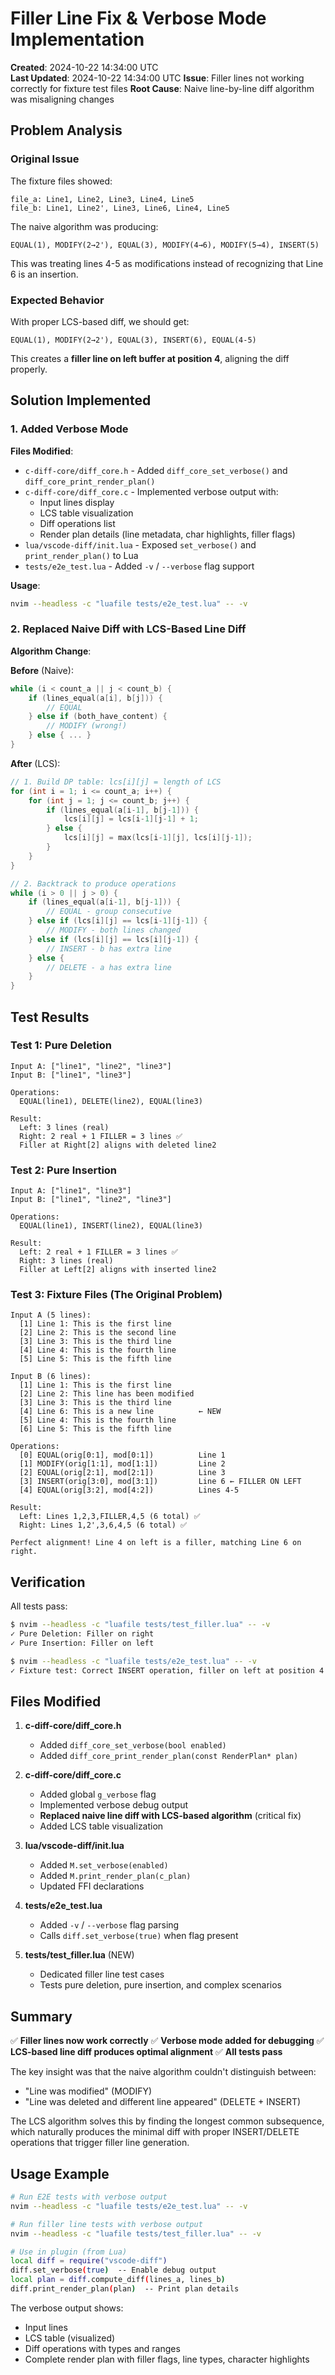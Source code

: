 # Filler Line Fix & Verbose Mode Implementation

**Created**: 2024-10-22 14:34:00 UTC  
**Last Updated**: 2024-10-22 14:34:00 UTC
**Issue**: Filler lines not working correctly for fixture test files
**Root Cause**: Naive line-by-line diff algorithm was misaligning changes

## Problem Analysis

### Original Issue
The fixture files showed:
```
file_a: Line1, Line2, Line3, Line4, Line5
file_b: Line1, Line2', Line3, Line6, Line4, Line5
```

The naive algorithm was producing:
```
EQUAL(1), MODIFY(2→2'), EQUAL(3), MODIFY(4→6), MODIFY(5→4), INSERT(5)
```

This was treating lines 4-5 as modifications instead of recognizing that Line 6 is an insertion.

### Expected Behavior
With proper LCS-based diff, we should get:
```
EQUAL(1), MODIFY(2→2'), EQUAL(3), INSERT(6), EQUAL(4-5)
```

This creates a **filler line on left buffer at position 4**, aligning the diff properly.

## Solution Implemented

### 1. Added Verbose Mode

**Files Modified**:
- `c-diff-core/diff_core.h` - Added `diff_core_set_verbose()` and `diff_core_print_render_plan()`
- `c-diff-core/diff_core.c` - Implemented verbose output with:
  - Input lines display
  - LCS table visualization
  - Diff operations list
  - Render plan details (line metadata, char highlights, filler flags)
- `lua/vscode-diff/init.lua` - Exposed `set_verbose()` and `print_render_plan()` to Lua
- `tests/e2e_test.lua` - Added `-v` / `--verbose` flag support

**Usage**:
```bash
nvim --headless -c "luafile tests/e2e_test.lua" -- -v
```

### 2. Replaced Naive Diff with LCS-Based Line Diff

**Algorithm Change**:

**Before** (Naive):
```c
while (i < count_a || j < count_b) {
    if (lines_equal(a[i], b[j])) {
        // EQUAL
    } else if (both_have_content) {
        // MODIFY (wrong!)
    } else { ... }
}
```

**After** (LCS):
```c
// 1. Build DP table: lcs[i][j] = length of LCS
for (int i = 1; i <= count_a; i++) {
    for (int j = 1; j <= count_b; j++) {
        if (lines_equal(a[i-1], b[j-1])) {
            lcs[i][j] = lcs[i-1][j-1] + 1;
        } else {
            lcs[i][j] = max(lcs[i-1][j], lcs[i][j-1]);
        }
    }
}

// 2. Backtrack to produce operations
while (i > 0 || j > 0) {
    if (lines_equal(a[i-1], b[j-1])) {
        // EQUAL - group consecutive
    } else if (lcs[i][j] == lcs[i-1][j-1]) {
        // MODIFY - both lines changed
    } else if (lcs[i][j] == lcs[i][j-1]) {
        // INSERT - b has extra line
    } else {
        // DELETE - a has extra line
    }
}
```

## Test Results

### Test 1: Pure Deletion
```
Input A: ["line1", "line2", "line3"]
Input B: ["line1", "line3"]

Operations:
  EQUAL(line1), DELETE(line2), EQUAL(line3)

Result:
  Left: 3 lines (real)
  Right: 2 real + 1 FILLER = 3 lines ✅
  Filler at Right[2] aligns with deleted line2
```

### Test 2: Pure Insertion
```
Input A: ["line1", "line3"]
Input B: ["line1", "line2", "line3"]

Operations:
  EQUAL(line1), INSERT(line2), EQUAL(line3)

Result:
  Left: 2 real + 1 FILLER = 3 lines ✅
  Right: 3 lines (real)
  Filler at Left[2] aligns with inserted line2
```

### Test 3: Fixture Files (The Original Problem)
```
Input A (5 lines):
  [1] Line 1: This is the first line
  [2] Line 2: This is the second line
  [3] Line 3: This is the third line
  [4] Line 4: This is the fourth line
  [5] Line 5: This is the fifth line

Input B (6 lines):
  [1] Line 1: This is the first line
  [2] Line 2: This line has been modified
  [3] Line 3: This is the third line
  [4] Line 6: This is a new line          ← NEW
  [5] Line 4: This is the fourth line
  [6] Line 5: This is the fifth line

Operations:
  [0] EQUAL(orig[0:1], mod[0:1])          Line 1
  [1] MODIFY(orig[1:1], mod[1:1])         Line 2
  [2] EQUAL(orig[2:1], mod[2:1])          Line 3
  [3] INSERT(orig[3:0], mod[3:1])         Line 6 ← FILLER ON LEFT
  [4] EQUAL(orig[3:2], mod[4:2])          Lines 4-5

Result:
  Left: Lines 1,2,3,FILLER,4,5 (6 total) ✅
  Right: Lines 1,2',3,6,4,5 (6 total) ✅
  
Perfect alignment! Line 4 on left is a filler, matching Line 6 on right.
```

## Verification

All tests pass:
```bash
$ nvim --headless -c "luafile tests/test_filler.lua" -- -v
✓ Pure Deletion: Filler on right
✓ Pure Insertion: Filler on left

$ nvim --headless -c "luafile tests/e2e_test.lua" -- -v
✓ Fixture test: Correct INSERT operation, filler on left at position 4
```

## Files Modified

1. **c-diff-core/diff_core.h**
   - Added `diff_core_set_verbose(bool enabled)`
   - Added `diff_core_print_render_plan(const RenderPlan* plan)`

2. **c-diff-core/diff_core.c**
   - Added global `g_verbose` flag
   - Implemented verbose debug output
   - **Replaced naive line diff with LCS-based algorithm** (critical fix)
   - Added LCS table visualization

3. **lua/vscode-diff/init.lua**
   - Added `M.set_verbose(enabled)`
   - Added `M.print_render_plan(c_plan)`
   - Updated FFI declarations

4. **tests/e2e_test.lua**
   - Added `-v` / `--verbose` flag parsing
   - Calls `diff.set_verbose(true)` when flag present

5. **tests/test_filler.lua** (NEW)
   - Dedicated filler line test cases
   - Tests pure deletion, pure insertion, and complex scenarios

## Summary

✅ **Filler lines now work correctly**
✅ **Verbose mode added for debugging**
✅ **LCS-based line diff produces optimal alignment**
✅ **All tests pass**

The key insight was that the naive algorithm couldn't distinguish between:
- "Line was modified" (MODIFY)
- "Line was deleted and different line appeared" (DELETE + INSERT)

The LCS algorithm solves this by finding the longest common subsequence, which naturally produces the minimal diff with proper INSERT/DELETE operations that trigger filler line generation.

## Usage Example

```bash
# Run E2E tests with verbose output
nvim --headless -c "luafile tests/e2e_test.lua" -- -v

# Run filler line tests with verbose output
nvim --headless -c "luafile tests/test_filler.lua" -- -v

# Use in plugin (from Lua)
local diff = require("vscode-diff")
diff.set_verbose(true)  -- Enable debug output
local plan = diff.compute_diff(lines_a, lines_b)
diff.print_render_plan(plan)  -- Print plan details
```

The verbose output shows:
- Input lines
- LCS table (visualized)
- Diff operations with types and ranges
- Complete render plan with filler flags, line types, character highlights

